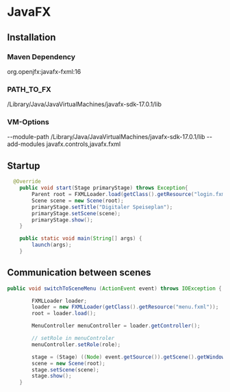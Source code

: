 # JavaFX

## Installation

### Maven Dependency

org.openjfx:javafx-fxml:16

### PATH_TO_FX

/Library/Java/JavaVirtualMachines/javafx-sdk-17.0.1/lib

### VM-Options

--module-path /Library/Java/JavaVirtualMachines/javafx-sdk-17.0.1/lib --add-modules javafx.controls,javafx.fxml



## Startup

```java
  @Override
    public void start(Stage primaryStage) throws Exception{
        Parent root = FXMLLoader.load(getClass().getResource("login.fxml"));
        Scene scene = new Scene(root);
        primaryStage.setTitle("Digitaler Speiseplan");
        primaryStage.setScene(scene);
        primaryStage.show();
    }

    public static void main(String[] args) {
        launch(args);
    }
```

## Communication between scenes

```java
public void switchToSceneMenu (ActionEvent event) throws IOException {

        FXMLLoader loader;
        loader = new FXMLLoader(getClass().getResource("menu.fxml"));
        root = loader.load();

        MenuController menuController = loader.getController();

        // setRole in menuControler 
        menuController.setRole(role);

        stage = (Stage) ((Node) event.getSource()).getScene().getWindow();
        scene = new Scene(root);
        stage.setScene(scene);
        stage.show();
    }
```